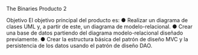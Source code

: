 The Binaries Producto 2

Objetivo
El objetivo principal del producto es:
● Realizar un diagrama de clases UML y, a partir de este, un diagrama de
modelo-relacional.
● Crear una base de datos partiendo del diagrama modelo-relacional diseñado
previamente.
● Crear la estructura básica del patrón de diseño MVC y la persistencia de los
datos usando el patrón de diseño DAO.
